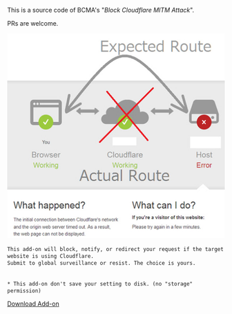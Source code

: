 This is a source code of BCMA's "*Block Cloudflare MITM Attack*".

PRs are welcome.


![](../../image/addon_bcma.jpg)


```
This add-on will block, notify, or redirect your request if the target website is using Cloudflare.
Submit to global surveillance or resist. The choice is yours.


* This add-on don't save your setting to disk. (no "storage" permission)
```

[Download Add-on](https://codeberg.org/crimeflare/cloudflare-tor/src/branch/master/addon_chrome/bcma.crx)